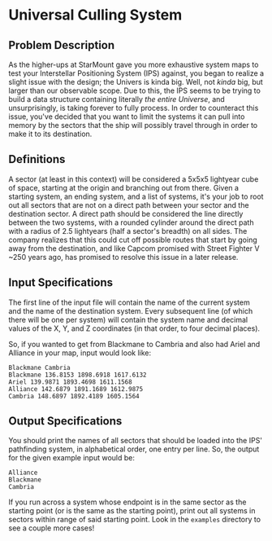 # Universal Culling System
## Problem Description
As the higher-ups at StarMount gave you more exhaustive system maps to test your Interstellar Positioning System (IPS) against, you began to realize a slight issue with the design; the Univers is kinda big. Well, not *kinda* big, but larger than our observable scope. Due to this, the IPS seems to be trying to build a data structure containing literally *the entire Universe*, and unsurprisingly, is taking forever to fully process. In order to counteract this issue, you've decided that you want to limit the systems it can pull into memory by the sectors that the ship will possibly travel through in order to make it to its destination.

## Definitions
A sector (at least in this context) will be considered a 5x5x5 lightyear cube of space, starting at the origin and branching out from there. Given a starting system, an ending system, and a list of systems, it's your job to root out all sectors that are not on a direct path between your sector and the destination sector. A direct path should be considered the line directly between the two systems, with a rounded cylinder around the direct path with a radius of 2.5 lightyears (half a sector's breadth) on all sides. The company realizes that this could cut off possible routes that start by going away from the destination, and like Capcom promised with Street Fighter V ~250 years ago, has promised to resolve this issue in a later release.

## Input Specifications
The first line of the input file will contain the name of the current system and the name of the destination system. Every subsequent line (of which there will be one per system) will contain the system name and decimal values of the X, Y, and Z coordinates (in that order, to four decimal places).

So, if you wanted to get from Blackmane to Cambria and also had Ariel and Alliance in your map, input would look like:
```
Blackmane Cambria
Blackmane 136.8153 1898.6918 1617.6132
Ariel 139.9871 1893.4698 1611.1568
Alliance 142.6879 1891.1689 1612.9875
Cambria 148.6897 1892.4189 1605.1564
```

## Output Specifications
You should print the names of all sectors that should be loaded into the IPS' pathfinding system, in alphabetical order, one entry per line. So, the output for the given example input would be:
```
Alliance
Blackmane
Cambria
```

If you run across a system whose endpoint is in the same sector as the starting point (or is the same as the starting point), print out all systems in sectors within range of said starting point. Look in the `examples` directory to see a couple more cases!
